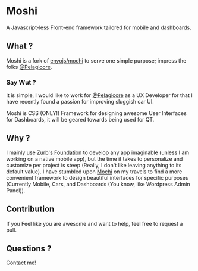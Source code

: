 # Moshi
A Javascript-less Front-end framework tailored for mobile and dashboards.

## What ?
Moshi is a fork of [enyojs/mochi](https://github.com/enyojs/mochi/) to serve one simple purpose; impress the folks [@Pelagicore](http://www.pelagicore.com).

### Say Wut ?
It is simple, I would like to work for [@Pelagicore](http://www.pelagicore.com) as a UX Developer for that I have recently found a passion for improving sluggish car UI.

Moshi is CSS (ONLY!) Framework for designing awesome User Interfaces for Dashboards, it will be geared towards being used for QT.

## Why ?
I mainly use [Zurb's Foundation](http://foundation.zurb.com) to develop any app imaginable (unless I am working on a native mobile app), but the time it takes to personalize and customize per project is steep (Really, I don't like leaving anything to its default value).
I have stumbled upon [Mochi](https://github.com/enyojs/mochi/) on my travels to find a more convenient framework to design beautiful interfaces for specific purposes (Currently Mobile, Cars, and Dashboards (You know, like Wordpress Admin Panel)).

## Contribution
If you Feel like you are awesome and want to help, feel free to request a pull.

## Questions ?
Contact me!
